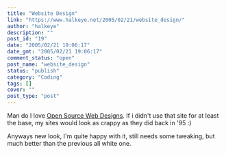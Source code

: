 ```yaml
---
title: "Website Design"
link: "https://www.halkeye.net/2005/02/21/website_design/"
author: "halkeye"
description: ""
post_id: "19"
date: "2005/02/21 19:06:17"
date_gmt: "2005/02/21 19:06:17"
comment_status: "open"
post_name: "website_design"
status: "publish"
category: "Coding"
tags: []
cover: ""
post_type: "post"
---
```


Man do I love [Open Source Web Designs](http://oswd.org/). If i didn't use that site for at least the base, my sites would look as crappy as they did back in '95 :)

Anyways new look, I'm quite happy with it, still needs some tweaking, but much better than the previous all white one.